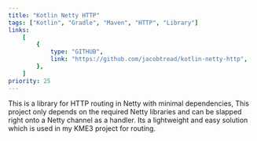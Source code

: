 ```yaml
---
title: "Kotlin Netty HTTP"
tags: ["Kotlin", "Gradle", "Maven", "HTTP", "Library"]
links:
    [
        {
            type: "GITHUB",
            link: "https://github.com/jacobtread/kotlin-netty-http",
        },
    ]
priority: 25
---
```


This is a library for HTTP routing in Netty with minimal dependencies, This project only depends on the required Netty libraries and can be slapped right onto a Netty channel as a handler. Its a lightweight and easy solution which is used in my KME3 project for routing.

